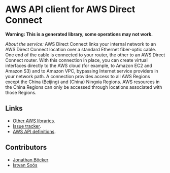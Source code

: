 # AWS API client for AWS Direct Connect

**Warning: This is a generated library, some operations may not work.**

*About the service:*
AWS Direct Connect links your internal network to an AWS Direct Connect
location over a standard Ethernet fiber-optic cable. One end of the cable is
connected to your router, the other to an AWS Direct Connect router. With
this connection in place, you can create virtual interfaces directly to the
AWS cloud (for example, to Amazon EC2 and Amazon S3) and to Amazon VPC,
bypassing Internet service providers in your network path. A connection
provides access to all AWS Regions except the China (Beijing) and (China)
Ningxia Regions. AWS resources in the China Regions can only be accessed
through locations associated with those Regions.

## Links

- [Other AWS libraries](https://github.com/agilord/aws_client/tree/master/generated).
- [Issue tracker](https://github.com/agilord/aws_client/issues).
- [AWS API definitions](https://github.com/aws/aws-sdk-js/tree/master/apis).

## Contributors

- [Jonathan Böcker](https://github.com/Schwusch)
- [Istvan Soós](https://github.com/isoos)


